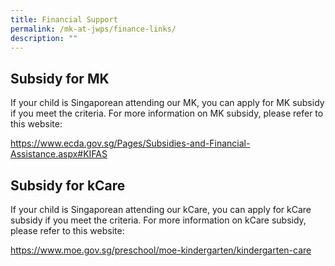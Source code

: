```yaml
---
title: Financial Support
permalink: /mk-at-jwps/finance-links/
description: ""
---
```

## Subsidy for MK

If your child is Singaporean attending our MK, you can apply for MK subsidy if you meet the criteria. For more information on MK subsidy, please refer to this website:

https://www.ecda.gov.sg/Pages/Subsidies-and-Financial-Assistance.aspx#KIFAS



## Subsidy for kCare

If your child is Singaporean attending our kCare, you can apply for kCare subsidy if you meet the criteria. For more information on kCare subsidy, please refer to this website:

https://www.moe.gov.sg/preschool/moe-kindergarten/kindergarten-care